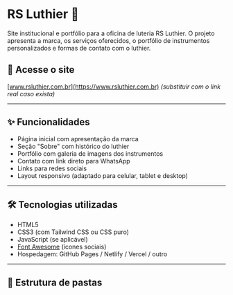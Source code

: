 # RS Luthier 🎸

Site institucional e portfólio para a oficina de luteria RS Luthier. O projeto apresenta a marca, os serviços oferecidos, o portfólio de instrumentos personalizados e formas de contato com o luthier.

## 🔗 Acesse o site
[www.rsluthier.com.br](https://www.rsluthier.com.br) *(substituir com o link real caso exista)*

---

## ✨ Funcionalidades

- Página inicial com apresentação da marca
- Seção "Sobre" com histórico do luthier
- Portfólio com galeria de imagens dos instrumentos
- Contato com link direto para WhatsApp
- Links para redes sociais
- Layout responsivo (adaptado para celular, tablet e desktop)

---

## 🛠️ Tecnologias utilizadas

- HTML5
- CSS3 (com Tailwind CSS ou CSS puro)
- JavaScript (se aplicável)
- [Font Awesome](https://fontawesome.com) (ícones sociais)
- Hospedagem: GitHub Pages / Netlify / Vercel / outro

---

## 📁 Estrutura de pastas

